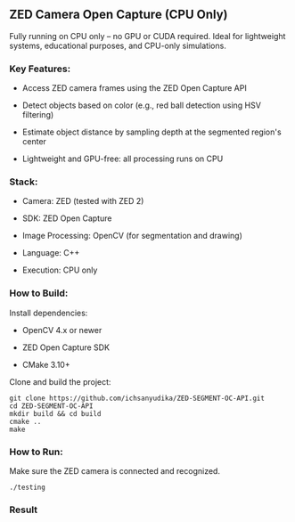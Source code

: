 ## ZED Camera Open Capture (CPU Only)

Fully running on CPU only – no GPU or CUDA required. Ideal for lightweight systems, educational purposes, and CPU-only simulations.

### Key Features:

  - Access ZED camera frames using the ZED Open Capture API

  - Detect objects based on color (e.g., red ball detection using HSV filtering)

  - Estimate object distance by sampling depth at the segmented region's center

  - Lightweight and GPU-free: all processing runs on CPU

### Stack:

  - Camera: ZED (tested with ZED 2)

  - SDK: ZED Open Capture

  - Image Processing: OpenCV (for segmentation and drawing)

  - Language: C++

  - Execution: CPU only

### How to Build:

Install dependencies:

  - OpenCV 4.x or newer

  - ZED Open Capture SDK

  - CMake 3.10+

Clone and build the project:

    git clone https://github.com/ichsanyudika/ZED-SEGMENT-OC-API.git
    cd ZED-SEGMENT-OC-API
    mkdir build && cd build
    cmake ..
    make

### How to Run:

Make sure the ZED camera is connected and recognized.

    ./testing

### Result

